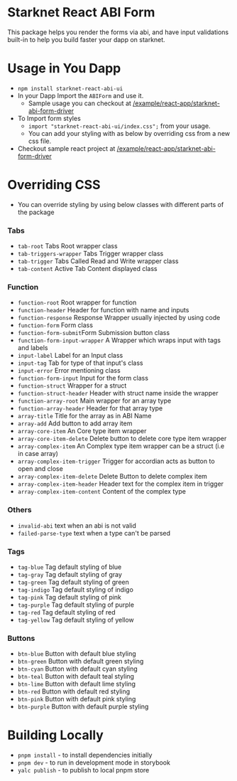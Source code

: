 # Starknet React ABI Form

This package helps you render the forms via abi, and have input validations built-in to help you build faster your dapp on starknet.

# Usage in You Dapp

- `npm install starknet-react-abi-ui`
- In your Dapp Import the `ABIForm` and use it.
  - Sample usage you can checkout at [/example/react-app/starknet-abi-form-driver](./example/react-app/starknet-abi-form-driver/src/App.tsx)
- To Import form styles
  - `import "starknet-react-abi-ui/index.css";` from your usage.
  - You can add your styling with as below by overriding css from a new css file.
- Checkout sample react project at [/example/react-app/starknet-abi-form-driver](./example/react-app/starknet-abi-form-driver/)

# Overriding CSS

- You can override styling by using below classes with different parts of the package

### Tabs

- `tab-root` Tabs Root wrapper class
- `tab-triggers-wrapper` Tabs Trigger wrapper class
- `tab-trigger` Tabs Called Read and Write wrapper class
- `tab-content` Active Tab Content displayed class

### Function

- `function-root` Root wrapper for function
- `function-header` Header for function with name and inputs
- `function-response` Response Wrapper usually injected by using code
- `function-form` Form class
- `function-form-submit`Form Submission button class
- `function-form-input-wrapper` A Wrapper which wraps input with tags and labels
- `input-label` Label for an Input class
- `input-tag` Tab for type of that input's class
- `input-error` Error mentioning class
- `function-form-input` Input for the form class
- `function-struct` Wrapper for a struct
- `function-struct-header` Header with struct name inside the wrapper
- `function-array-root` Main wrapper for an array type
- `function-array-header` Header for that array type
- `array-title` Title for the array as in ABI Name
- `array-add` Add button to add array item
- `array-core-item` An Core type item wrapper
- `array-core-item-delete` Delete button to delete core type item wrapper
- `array-complex-item` An Complex type item wrapper can be a struct (i.e in case array<struct>)
- `array-complex-item-trigger` Trigger for accordian acts as button to open and close
- `array-complex-item-delete` Delete Button to delete complex item
- `array-complex-item-header` Header text for the complex item in trigger
- `array-complex-item-content` Content of the complex type

### Others

- `invalid-abi` text when an abi is not valid
- `failed-parse-type` text when a type can't be parsed

### Tags

- `tag-blue` Tag default styling of blue
- `tag-gray` Tag default styling of gray
- `tag-green` Tag default styling of green
- `tag-indigo` Tag default styling of indigo
- `tag-pink` Tag default styling of pink
- `tag-purple` Tag default styling of purple
- `tag-red` Tag default styling of red
- `tag-yellow` Tag default styling of yellow

### Buttons

- `btn-blue` Button with default blue styling
- `btn-green` Button with default green styling
- `btn-cyan` Button with default cyan styling
- `btn-teal` Button with default teal styling
- `btn-lime` Button with default lime styling
- `btn-red` Button with default red styling
- `btn-pink` Button with default pink styling
- `btn-purple` Button with default purple styling

# Building Locally

- `pnpm install` - to install dependencies initially
- `pnpm dev` - to run in development mode in storybook
- `yalc publish` - to publish to local pnpm store
